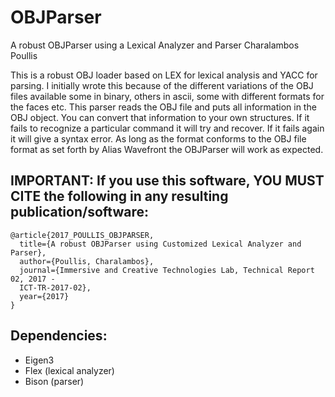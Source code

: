 # OBJParser

A robust OBJParser using a Lexical Analyzer and Parser
Charalambos Poullis

This is a robust OBJ loader based on LEX for lexical analysis and YACC for parsing. I initially wrote this because of the different variations of the OBJ files available some in binary, others in ascii, some with different formats for the faces etc. This parser reads the OBJ file and puts all information in the OBJ object. You can convert that information to your own structures. If it fails to recognize a particular command it will try and recover. If it fails again it will give a syntax error. As long as the format conforms to the OBJ file format as set forth by Alias Wavefront the OBJParser will work as expected.


## IMPORTANT: If you use this software, YOU MUST CITE the following in any resulting publication/software:

```
@article{2017_POULLIS_OBJPARSER,
  title={A robust OBJParser using Customized Lexical Analyzer and Parser},
  author={Poullis, Charalambos},
  journal={Immersive and Creative Technologies Lab, Technical Report 02, 2017 -
  ICT-TR-2017-02},
  year={2017}
}
```

## Dependencies:
* Eigen3
* Flex (lexical analyzer)
* Bison (parser)
